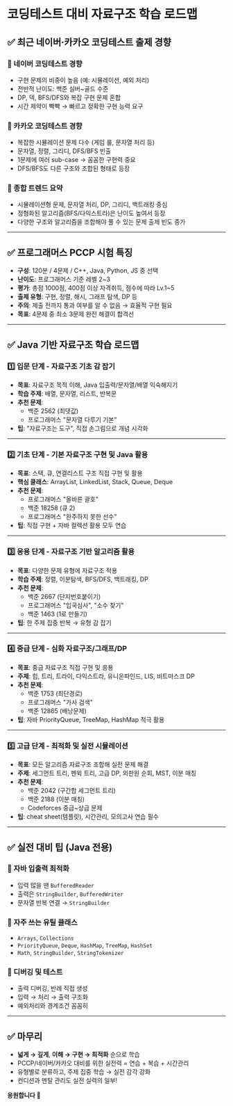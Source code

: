 # 코딩테스트 대비 자료구조 학습 로드맵

## ✅ 최근 네이버·카카오 코딩테스트 출제 경향

### 🔷 네이버 코딩테스트 경향
- 구현 문제의 비중이 높음 (예: 시뮬레이션, 예외 처리)
- 전반적 난이도: 백준 실버~골드 수준
- DP, 덱, BFS/DFS와 복잡 구현 문제 혼합
- 시간 제약이 빡빡 → 빠르고 정확한 구현 능력 요구

### 🔷 카카오 코딩테스트 경향
- 복잡한 시뮬레이션 문제 다수 (게임 룰, 문자열 처리 등)
- 문자열, 정렬, 그리디, DFS/BFS 빈출
- 1문제에 여러 sub-case → 꼼꼼한 구현력 중요
- DFS/BFS도 다른 구조와 조합된 형태로 등장

### 🔶 종합 트렌드 요약
- 시뮬레이션형 문제, 문자열 처리, DP, 그리디, 백트래킹 중심
- 정형화된 알고리즘(BFS/다익스트라)은 난이도 높여서 등장
- 다양한 구조와 알고리즘을 조합해야 풀 수 있는 문제 출제 빈도 증가

---

## ✅ 프로그래머스 PCCP 시험 특징

- **구성**: 120분 / 4문제 / C++, Java, Python, JS 중 선택
- **난이도**: 프로그래머스 기준 레벨 2~3
- **평가**: 총점 1000점, 400점 이상 자격취득, 점수에 따라 Lv.1~5
- **출제 유형**: 구현, 정렬, 해시, 그래프 탐색, DP 등
- **주의**: 제출 전까지 통과 여부를 알 수 없음 → 효율적 구현 필요
- **목표**: 4문제 중 최소 3문제 완전 해결이 합격선

---

## ✅ Java 기반 자료구조 학습 로드맵

### 1️⃣ 입문 단계 - 자료구조 기초 감 잡기
- **목표**: 자료구조 목적 이해, Java 입출력/문자열/배열 익숙해지기
- **학습 주제**: 배열, 문자열, 리스트, 반복문
- **추천 문제**:
    - 백준 2562 (최댓값)
    - 프로그래머스 "문자열 다루기 기본"
- **팁**: "자료구조는 도구", 직접 손그림으로 개념 시각화

---

### 2️⃣ 기초 단계 - 기본 자료구조 구현 및 Java 활용
- **목표**: 스택, 큐, 연결리스트 구조 직접 구현 및 활용
- **핵심 클래스**: ArrayList, LinkedList, Stack, Queue, Deque
- **추천 문제**:
    - 프로그래머스 "올바른 괄호"
    - 백준 18258 (큐 2)
    - 프로그래머스 "완주하지 못한 선수"
- **팁**: 직접 구현 + 자바 컬렉션 활용 모두 연습

---

### 3️⃣ 응용 단계 - 자료구조 기반 알고리즘 활용
- **목표**: 다양한 문제 유형에 자료구조 적용
- **학습 주제**: 정렬, 이분탐색, BFS/DFS, 백트래킹, DP
- **추천 문제**:
    - 백준 2667 (단지번호붙이기)
    - 프로그래머스 "입국심사", "소수 찾기"
    - 백준 1463 (1로 만들기)
- **팁**: 한 주제 집중 반복 → 유형 감 잡기

---

### 4️⃣ 중급 단계 - 심화 자료구조/그래프/DP
- **목표**: 중급 자료구조 직접 구현 및 응용
- **주제**: 힙, 트리, 트라이, 다익스트라, 유니온파인드, LIS, 비트마스크 DP
- **추천 문제**:
    - 백준 1753 (최단경로)
    - 프로그래머스 "가사 검색"
    - 백준 12865 (배낭문제)
- **팁**: 자바 PriorityQueue, TreeMap, HashMap 적극 활용

---

### 5️⃣ 고급 단계 - 최적화 및 실전 시뮬레이션
- **목표**: 모든 알고리즘 자료구조 조합해 실전 문제 해결
- **주제**: 세그먼트 트리, 펜윅 트리, 고급 DP, 외판원 순회, MST, 이분 매칭
- **추천 문제**:
    - 백준 2042 (구간합 세그먼트 트리)
    - 백준 2188 (이분 매칭)
    - Codeforces 중급~상급 문제
- **팁**: cheat sheet(템플릿), 시간관리, 모의고사 연습 필수

---

## ✅ 실전 대비 팁 (Java 전용)

### 📌 자바 입출력 최적화
- 입력 많을 땐 `BufferedReader`
- 출력은 `StringBuilder`, `BufferedWriter`
- 문자열 반복 연결 → `StringBuilder`

### 📌 자주 쓰는 유틸 클래스
- `Arrays`, `Collections`
- `PriorityQueue`, `Deque`, `HashMap`, `TreeMap`, `HashSet`
- `Math`, `StringBuilder`, `StringTokenizer`

### 📌 디버깅 및 테스트
- 출력 디버깅, 반례 직접 생성
- 입력 → 처리 → 출력 구조화
- 예외처리와 경계조건 꼼꼼히

---

## ✅ 마무리

- **넓게 → 깊게**, **이해 → 구현 → 최적화** 순으로 학습
- PCCP/네이버/카카오 대비를 위한 실전력 = 연습 + 복습 + 시간관리
- 유형별로 분류하고, 주제 집중 학습 → 실전 감각 강화
- 컨디션과 멘탈 관리도 실전 실력의 일부!

**응원합니다 💪**